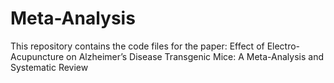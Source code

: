 # Meta-Analysis
This repository contains the code files for the paper: Effect of Electro-Acupuncture on Alzheimer’s Disease Transgenic Mice: A Meta-Analysis and Systematic Review
